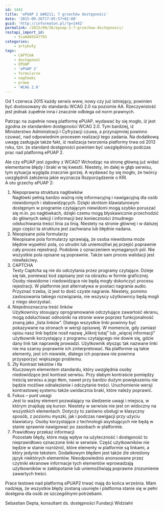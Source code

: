 ```yaml
---
id: 1442
title: 'ePUAP 2 &#8211; 7 grzechów dostępności'
date: '2015-09-26T17:05:57+02:00'
guid: 'http://informaton.pl/?p=1442'
permalink: /2015/09/26/epuap-2-7-grzechow-dostepnosci/
restapi_import_id:
    - 5ca8405547793
categories:
    - artykuły
tags:
    - CAPTCHA
    - dostępność
    - EPUAP
    - 'ePUAP 2'
    - formularze
    - nagłówki
    - prawo
    - 'WCAG 2.0'
---
```


Od 1 czerwca 2015 każdy serwis www, nowy czy już istniejący, powinien być dostosowany do standardu WCAG 2.0 na poziomie AA. Rzeczywistość jest jednak zupełnie inna i znacznie odbiega od norm prawnych.

Patrząc na zupełnie nową platformę ePUAP, wydawać by się mogło, iż jest zgodna ze standardem dostępności WCAG 2.0. Tym bardziej, iż Ministerstwo Administracji i Cyfryzacji czuwa, a przynajmniej powinno czuwać, nad odpowiednim procesem realizacji tego zadania. Na dodatkową uwagę zasługuje także fakt, iż realizacja tworzenia platformy trwa od 2013 roku, tzn. że standard dostępności powinien być uwzględniony podczas prac nad platformą ePUAP 2.

Ale czy ePUAP jest zgodny z WCAG? Wchodząc na stronę główną już widać elementarne błędy i braki w tej kwestii. Niestety, im dalej w głąb serwisu, tym sytuacja wygląda znacznie gorzej. A wydawać by się mogło, że twórcy uwzględnili założenia jakie wyznacza Rozporządzenie o KRI.  
A oto grzechy ePUAP 2:

1. Niepoprawna struktura nagłówków  
    Nagłówki pełnią bardzo ważną rolę informacyjną i nawigacyjną dla osób niewidomych i słabowidzących. Dzięki skrótom klawiaturowym dostępnym w programie czytającym niewidomi mogą szybko poruszać się m.in. po nagłówkach, dzięki czemu mogą błyskawicznie przechodzić do głównych sekcji i informacji bez konieczności żmudnego odsłuchiwania treści linia za linią. Niestety na stronie głównej i w dalszej jego części ta struktura jest zachwiana lub błędnie nadana.
2. Nieopisane pola formularzy  
    Nieopisane pola formularzy sprawiają, że osoba niewidoma może błędnie wypełnić pola, co utrudni lub uniemożliwi jej przejść poprawnie cały proces rejestracji. Podobnie z oznaczeniem wymaganych pól. Nie wszystkie pola opisane są poprawnie. Także sam proces walidacji jest niewłaściwy.
3. CAPTCHA  
    Testy Captcha są nie do odczytania przez programy czytające. Dzieje się tak, ponieważ kod zapisany jest na obrazku w formie graficznej. Osoby niewidome i niedowidzące nie będą mogły dokończyć procesu rejestracji. W platformie jest alternatywa w postaci nagrania audio. Przyznać trzeba, iż jest to dość czyste nagranie. Niestety, pomimo zastosowania takiego rozwiązania, nie wszyscy użytkownicy będą mogli z niego skorzystać.
4. Niejednoznaczna treść linków  
    Użytkownicy stosujący oprogramowanie odczytujące zawartość ekranu, mogą odsłuchiwać odnośniki na stronie www poprzez funkcjonalność znaną jako „lista linków”. Dlatego wszystkie linki powinny być pokazywane na stronach w wersji opisowej. W momencie, gdy zamiast opisu nasz link będzie nosił nazwę „kliknij tutaj” lub „więcej informacji” użytkownik korzystający z programu czytającego nie dowie się, gdzie dany link tak naprawdę prowadzi. Użytkownik słysząc tak nazwane linki nie ma szansy poprawnie ich zinterpretować. Na platformie są takie elementy, jest ich niewiele, dlatego ich poprawa nie powinna przysporzyć większego problemu.
5. Zły Kontrast tekstów i tła  
    Kluczowym elementem standardu, który uwzględnia osoby niedowidzące jest kontrast serwisu. Przy słabym kontraście pomiędzy treścią serwisu a jego tłem, nawet przy bardzo dużym powiększeniu nie będzie możliwe odnalezienie i odczytanie treści. Uruchomienie wersji kontrastowej systemu także uwidacznia braki, które należy poprawić.
6. Fokus – punt uwagi  
    Jest to ważny element pozwalający na śledzenie uwagi i miejsca, w którym znajduję się kursor. Niestety w serwisie nie jest on widoczny na wszystkich elementach. Dotyczy to zarówno obsługi w klasyczny sposób, z poziomu myszki, jak i podczas nawigacji przy użyciu klawiatury. Osoby korzystające z technologii asystujących nie będą w stanie sprawnie nawigować po zasobach w platformie.
7. Prawidłowy przekaz informacji  
    Pozostałe błędy, które mają wpływ na użyteczność i dostępność to nieprawidłowo oznaczone linki w serwisie. Część użytkowników nie będzie w stanie rozróżnić, które elementy w platformie są linkami, a który jedynie tekstem. Dodatkowym błędem jest także źle określony język niektórych elementów. Nieodpowiednio anonsowane przez czytniki ekranowe informacje tych elementów wprowadzają użytkowników w zakłopotanie lub uniemożliwiają poprawne zrozumienie zawartych treści.

Prace testowe nad platformą ePUAP2 trwać mają do końca września. Mam nadzieję, że wszystkie błędy zostaną usunięte i platforma stanie się w pełni dostępna dla osób ze szczególnymi potrzebami.

Sebastian Depta, konsultant ds. dostępności Fundacji Widzialni

